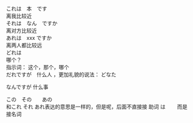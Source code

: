 これは　本　です     
离我比较近  
それは　なん　ですか  
离对方比较近  
あれは　xxx ですか  
离两人都比较远  
どれは  
哪个？  
 指示词： 这个，那个，哪个  
 だれですが　什么人  ，更加礼貌的说法： どなた　　

 なんですが  什么事　　
 
 この　その　　あの  
 和これ それ あれ表达的意思是一样的，但是呢，后面不直接接 助词 は　　
 而是接名词
